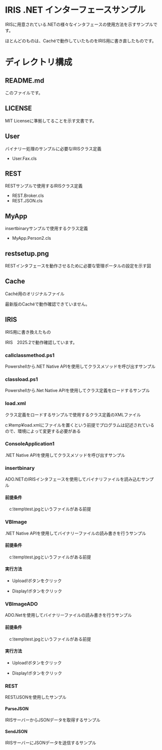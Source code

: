 # IRIS .NET インターフェースサンプル

IRISに用意されている.NETの様々なインタフェースの使用方法を示すサンプルです。

ほとんどのものは、Cachéで動作していたものをIRIS用に書き直したものです。

# ディレクトリ構成

## README.md

このファイルです。

## LICENSE

MIT Licenseに準拠してることを示す文書です。

## User

バイナリー処理のサンプルに必要なIRISクラス定義

- User.Fax.cls

## REST

RESTサンプルで使用するIRISクラス定義

- REST.Broker.cls
- REST.JSON.cls

## MyApp

insertbinaryサンプルで使用するクラス定義

- MyApp.Person2.cls

## restsetup.png

RESTインタフェースを動作させるために必要な管理ポータルの設定を示す図

## Cache

Caché用のオリジナルファイル

最新版のCachéで動作確認できていません。

## IRIS

IRIS用に書き換えたもの

IRIS　2025.2で動作確認しています。

### callclassmethod.ps1

Powershellから.NET Native APIを使用してクラスメソッドを呼び出すサンプル

### classload.ps1

Powershellから.Net Native APIを使用してクラス定義をロードするサンプル


### load.xml

クラス定義をロードするサンプルで使用するクラス定義のXMLファイル

c:¥temp¥load.xmlにファイルを置くという前提でプログラムは記述されているので、環境によって変更する必要がある

### ConsoleApplication1

.NET Native APIを使用してクラスメソッドを呼び出すサンプル

### insertbinary

ADO.NETのIRISインタフェースを使用してバイナリファイルを読み込むサンプル

#### 前提条件

　c:\temp\test.jpgというファイルがある前提

### VBImage

.NET Native APIを使用してバイナリーファイルの読み書きを行うサンプル

#### 前提条件

　c:\temp\test.jpgというファイルがある前提

#### 実行方法

- Upload!ボタンをクリック

- Display!ボタンをクリック

### VBImageADO

ADO.Netを使用してバイナリーファイルの読み書きを行うサンプル

#### 前提条件

　c:\temp\test.jpgというファイルがある前提

#### 実行方法

- Upload!ボタンをクリック

- Display!ボタンをクリック

### REST

REST/JSONを使用したサンプル

#### ParseJSON

IRISサーバーからJSONデータを取得するサンプル

#### SendJSON

IRISサーバーにJSONデータを送信するサンプル








